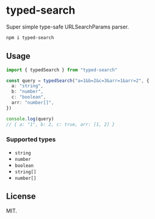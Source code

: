 # typed-search

Super simple type-safe URLSearchParams parser.

```bash
npm i typed-search
```

## Usage

```ts
import { typedSearch } from "typed-search"

const query = typedSearch("a=1&b=2&c=3&arr=1&arr=2", {
  a: "string",
  b: "number",
  c: "boolean",
  arr: "number[]",
})

console.log(query)
// { a: "1", b: 2, c: true, arr: [1, 2] }
```

### Supported types

- `string`
- `number`
- `boolean`
- `string[]`
- `number[]`

## License

MIT.
